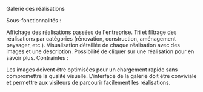 Galerie des réalisations

Sous-fonctionnalités :

Affichage des réalisations passées de l'entreprise.
Tri et filtrage des réalisations par catégories (rénovation, construction, aménagement paysager, etc.).
Visualisation détaillée de chaque réalisation avec des images et une description.
Possibilité de cliquer sur une réalisation pour en savoir plus.
Contraintes :

Les images doivent être optimisées pour un chargement rapide sans compromettre la qualité visuelle.
L'interface de la galerie doit être conviviale et permettre aux visiteurs de parcourir facilement les réalisations.
